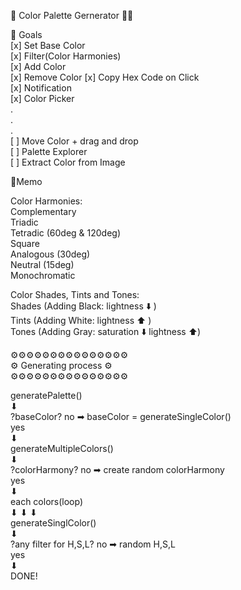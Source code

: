 🎨 Color Palette Gernerator 👨‍🎨          

🥅 Goals    
[x] Set Base Color    
[x] Filter(Color Harmonies)  
[x] Add Color  
[x] Remove Color
[x] Copy Hex Code on Click          
[x] Notification         
[x] Color Picker        
.     
.       
.        
[ ] Move Color + drag and drop   
[ ] Palette Explorer       
[ ] Extract Color from Image        

📝Memo

Color Harmonies:      
Complementary  
Triadic  
Tetradic (60deg & 120deg)  
Square  
Analogous (30deg)  
Neutral (15deg)  
Monochromatic          

Color Shades, Tints and Tones:         
Shades (Adding Black: lightness ⬇️ )    
Tints (Adding White: lightness ⬆️ )     
Tones (Adding Gray: saturation ⬇️ lightness ⬆️)    


⚙⚙⚙⚙⚙⚙⚙⚙⚙⚙⚙⚙⚙⚙⚙    
⚙ Generating process ⚙     
⚙⚙⚙⚙⚙⚙⚙⚙⚙⚙⚙⚙⚙⚙⚙     

generatePalette()    
    ⬇  
?baseColor? no ➡ baseColor = generateSingleColor()   
   yes        
    ⬇  
generateMultipleColors()    
    ⬇  
?colorHarmony? no ➡ create random colorHarmony     
   yes    
    ⬇     
each colors(loop)    
  ⬇ ⬇ ⬇     
generateSinglColor()    
    ⬇     
?any filter for H,S,L? no ➡ random H,S,L    
   yes    
    ⬇     
  DONE!     


